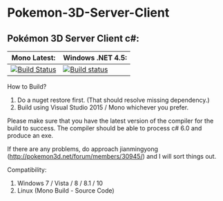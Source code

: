 # Pokemon-3D-Server-Client

## Pokémon 3D Server Client c#:
**Mono Latest:** | **Windows .NET 4.5:**
---------------- | ---------------------
[![Build Status](https://travis-ci.org/jianmingyong/Pokemon-3D-Server-Client.svg?branch=master)](https://travis-ci.org/jianmingyong/Pokemon-3D-Server-Client) | [![Build status](https://ci.appveyor.com/api/projects/status/etgwvbwvl5s0f96j?svg=true)](https://ci.appveyor.com/project/jianmingyong/pokemon-3d-server-client)

How to Build?

1. Do a nuget restore first. (That should resolve missing dependency.)
2. Build using Visual Studio 2015 / Mono whichever you prefer.

Please make sure that you have the latest version of the compiler for the build to success.
The compiler should be able to process c# 6.0 and produce an exe.

If there are any problems, do approach jianmingyong (http://pokemon3d.net/forum/members/30945/) and I will sort things out.

Compatibility:
1. Windows 7 / Vista / 8 / 8.1 / 10
2. Linux (Mono Build - Source Code)
